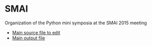# SMAI
Organization of the Python mini symposia at the SMAI 2015 meeting

* [Main source file to edit](Minisymposium-Python.tex)
* [Main output file](Description.pdf)
